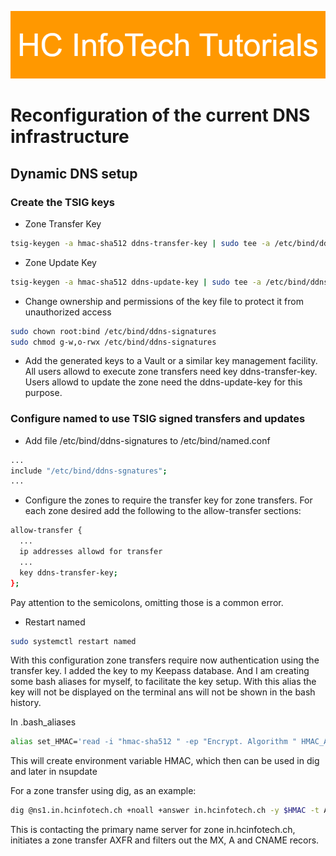 ![HCInfoTech Banner](../../common/images/HC_InfoTech_Tutorials_Banner.png)

# Reconfiguration of the current DNS infrastructure

## Dynamic DNS setup

### Create the TSIG keys

- Zone Transfer Key

```bash
tsig-keygen -a hmac-sha512 ddns-transfer-key | sudo tee -a /etc/bind/ddns-signatures 1>/dev/null 2>&1
```

- Zone Update Key

```bash
tsig-keygen -a hmac-sha512 ddns-update-key | sudo tee -a /etc/bind/ddns-signatures 1>/dev/null 2>&1
```

- Change ownership and permissions of the key file to protect it from unauthorized access

```bash
sudo chown root:bind /etc/bind/ddns-signatures
sudo chmod g-w,o-rwx /etc/bind/ddns-signatures
```

- Add the generated keys to a Vault or a similar key management facility. All users allowd to execute zone transfers need
  key ddns-transfer-key. Users allowd to update the zone need the ddns-update-key for this purpose.

### Configure named to use TSIG signed transfers and updates

- Add file /etc/bind/ddns-signatures to /etc/bind/named.conf

```bash
...
include "/etc/bind/ddns-sgnatures";
...
```

- Configure the zones to require the transfer key for zone transfers. For each zone desired add the following to the
  allow-transfer sections:

```bash
allow-transfer {
  ...
  ip addresses allowd for transfer
  ...
  key ddns-transfer-key;
};
```

Pay attention to the semicolons, omitting those is a common error.

- Restart named

```bash
sudo systemctl restart named
```

With this configuration zone transfers require now authentication using the transfer key. I
added the key to my Keepass database. And I am creating some bash aliases for myself, to
facilitate the key setup. With this alias the key will not be displayed on the terminal
ans will not be shown in the bash history.

In .bash_aliases

```bash
alias set_HMAC='read -i "hmac-sha512 " -ep "Encrypt. Algorithm " HMAC_ALG;read -i "ddns-update-key " -ep "DDNS User " HMAC_USER;read -sep "DDNS Password " HMAC_PASSWD;HMAC=${HMAC_ALG}:${HMAC_USER}:${HMAC_PASSWD}'
```

This will create environment variable HMAC, which then can be used in dig and later in nsupdate

For a zone transfer using dig, as an example:

```bash
dig @ns1.in.hcinfotech.ch +noall +answer in.hcinfotech.ch -y $HMAC -t AXFR|grep -E $'[\t| ](A|CNAME|MX)[\t| ]'
```

This is contacting the primary name server for zone in.hcinfotech.ch, initiates a zone transfer AXFR and filters out
the MX, A and CNAME recors.
